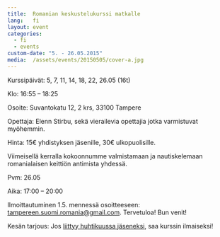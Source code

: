 ```yaml
---
title:  Romanian keskustelukurssi matkalle
lang:   fi
layout: event
categories:
  - fi
  - events
custom-date: "5. - 26.05.2015"
media:  /assets/events/20150505/cover-a.jpg
---
```


Kurssipäivät: 5, 7, 11, 14, 18, 22, 26.05 (16t)

Klo: 16:55 – 18:25

Osoite: Suvantokatu 12, 2 krs, 33100 Tampere

Opettaja: Elenn Stirbu, sekä vierailevia opettajia jotka varmistuvat myöhemmin.

Hinta: 15€ yhdistyksen jäsenille, 30€ ulkopuolisille.

Viimeisellä kerralla kokoonnumme valmistamaan ja nautiskelemaan romanialaisen keittiön antimista yhdessä.

Pvm: 26.05

Aika: 17:00 – 20:00

Ilmoittautuminen 1.5. mennessä osoitteeseen: [tampereen.suomi.romania@gmail.com](mailto:tampereen.suomi.romania@gmail.com). Tervetuloa! Bun venit!

Kesän tarjous: Jos [liittyy huhtikuussa jäseneksi](/fi/#join), saa kurssin ilmaiseksi!